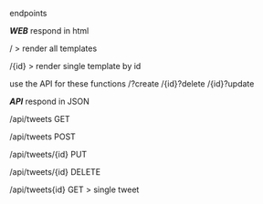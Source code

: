 endpoints

***WEB*** respond in html

/ > render all templates

/{id} > render single template by id

use the API for these functions
/?create
/{id}?delete
/{id}?update


***API*** respond in JSON

/api/tweets GET

/api/tweets POST

/api/tweets/{id} PUT

/api/tweets/{id} DELETE

/api/tweets{id} GET > single tweet


